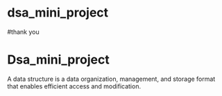 # dsa_mini_project
#thank you
# Dsa_mini_project
 A data structure is a data organization, management, and storage format that enables efficient access and modification. 

